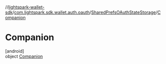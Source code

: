 //[lightspark-wallet-sdk](../../../../index.md)/[com.lightspark.sdk.wallet.auth.oauth](../../index.md)/[SharedPrefsOAuthStateStorage](../index.md)/[Companion](index.md)

# Companion

[android]\
object [Companion](index.md)
